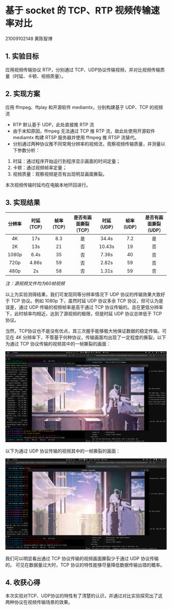 # 基于 socket 的 TCP、RTP 视频传输速率对比
21009102148 黄陈智博

## 1. 实验目标

应用视频传输协议 RTP，分别通过 TCP、UDP协议传输视频，并对比视频传输质量（时延、卡顿、视频质量）。

## 2. 实现方案

应用 ffmpeg、ffplay 和开源软件 mediamtx，分别构建基于 UDP、TCP 的视频流
* RTP 默认基于 UDP，此处直接推 RTP 流
* 由于未知原因，ffmpeg 无法通过 TCP 推 RTP 流，故此处使用开源软件 mediamtx 构建 RTSP 服务器并使用 ffmpeg 推 RTSP 流替代。
* 分别通过两种协议推不同常用分辨率的视频流，观察视频传输质量，并测量以下参数分析：

1. 时延：通过程序开始运行到程序显示画面的时间定量；
2. 卡顿：通过视频帧率定量；
3. 视频质量：观察视频是否有出现明显画面撕裂。

本次视频传输时延均在电脑本地环回进行。

## 3. 实现结果

|分辨率|时延（TCP）|帧率（TCP）|是否有画面撕裂（TCP）|时延（UDP）|帧率（UDP）|是否有画面撕裂（UDP）|
|:-:|:-:|:-:|:-:|:-:|:-:|:-:|
4K|17s|8.3|是|34.4s|7.2|是|
2K|13s|21|否|10.43s|19|否|
1080p|6.4s|35|否|7.36s|40|否|
720p|4.86s|59|否|2.82s|59|否|
480p|2s|58|否|1.31s|59|否|

_注：源视频文件均为60帧视频_

以上为实验测得结果，我们可发现同等分辨率情况下 UDP 协议的传输效果大致好于 TCP 协议。例如 1080p 下，虽然时延 UDP 协议多余 TCP 协议，但可认为是误差，通过 UDP 传输的视频帧率是高于通过 TCP 协议传输的。且在更低分辨率下，此时帧率均相近，达到了源视频的极限，但是时延 UDP 协议总体低于 TCP 协议。

当然，TCP协议也不是没有优点，其三次握手能够极大地保证数据的稳定传输。可见在 4K 分辨率下，不管基于何种协议，传输画面均出现了一定程度的撕裂，以下为通过 TCP 协议传输的视频其中的一帧撕裂的画面：

![alt text](TCP_4K.png)

以下为通过 UDP 协议传输的视频其中的一帧撕裂的画面：

![alt text](UDP_4K.png)

我们可以明显看出通过 TCP 协议传输的视频画面撕裂少于通过 UDP 协议传输的。
可见在数据量过大时，TCP 协议的特性能够尽量降低数据传输出错的概率。

## 4. 收获心得

本次实验对TCP、UDP协议的特性有了清楚的认识，并通过对比实验探究出了这两种协议在视频传输场景的效果。

